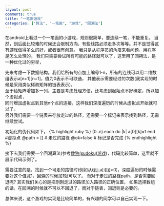 ```yaml
---
layout: post
comments: true
title: "一笔画游戏"
categories: ["算法", "一笔画", "游戏", "回溯法"]
---
```


在android上看过一个一笔画的小游戏，规则很简单，要连续一笔，不能重复。
当然，到后面比较难的时候还会限制方向，有些线路必须走多次等等。并不是觉得这有游戏做得多么的好，或者很有创意。
我只是从程序员的角度来看问题，用程序是怎么处理的。
我们只需要尝试所有可能的路径就可以了，这里用了回朔法，是一种优化过的穷举，

先来考虑一下数据结构。我们给所有的点加上编号1-n，所有的连线可以用二维数组表示a\[n+1\]\[n+1\]，值为0表示不可联通，
其他表示需要经过的次数(我实现的时候是采用类似稀疏矩阵的链表表示)。<br/>
至于给矩阵增加多一列，主要是考虑处理方便，还考虑到起始点不好确定，所以加个虚拟点，<br/>
同时增加虚拟点到其他n个点的连接，这样我们深度遍历的时候从虚拟点开始就可以了。<br/>
另外我们需要一个链表来存放走过的路径，还需要一个标记来表示找到路径，无需继续尝试。

初始化的伪代码如下，
{% highlight ruby %}
(0..n).each do |k| a[0][k]=1 end #虚拟点
@path = [] # 走过的路径
@ok=false # 标记是否完成
{% endhighlight %}

接下去我们需要一个回溯算法(参考[数独(sudoku)游戏][1])，代码比较简单，这里就不展示代码示例了。

需要注意的是，找到一个可走的路径时(例如从i到j,a\[i\]\[j\]>0)，深度遍历的时候需要对这个值减1，回溯的时候加1就可以了。
而对于走过的路径path，是否需要回退呢? 其实我们关心的是把刚刚走过的路径加入路径的正确位置，
如果选择数组的话，在回溯的时候就不可以不回退了，而对于链表，回退则是必要的。

总体来说，这个游戏的实现是比较简单的，有兴趣的同学可以自己实现一下。

 [1]: 20120710_sudoku.html

